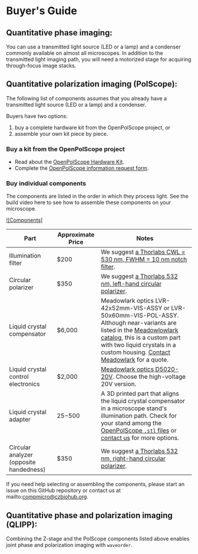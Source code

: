 # Buyer's Guide

## Quantitative phase imaging:

You can use a transmitted light source (LED or a lamp) and a condenser commonly available on almost all microscopes. In addition to the transmitted light imaging path, you will need a motorized stage for acquiring through-focus image stacks.

## Quantitative polarization imaging (PolScope):

The following list of components assumes that you already have a transmitted light source (LED or a lamp) and a condenser.

Buyers have two options:
1. buy a complete hardware kit from the OpenPolScope project, or
2. assemble your own kit piece by piece.

### Buy a kit from the OpenPolScope project

- Read about the [OpenPolScope Hardware Kit](https://openpolscope.org/pages/OPS_Hardware.htm).
- Complete the [OpenPolScope information request form](https://openpolscope.org/pages/Info_Request_Form.htm).

### Buy individual components

The components are listed in the order in which they process light. See the build video here to see how to assemble these components on your microscope.

[![Components]](https://github.com/user-attachments/assets/a0a8bffb-bf81-4401-9ace-3b4955436b57)

| Part                     | Approximate Price | Notes                       |
|--------------------------|-------------------|-----------------------------|
| Illumination filter | $200 | We suggest [a Thorlabs CWL = 530 nm, FWHM = 10 nm notch filter](https://www.thorlabs.com/thorproduct.cfm?partnumber=FBH530-10).|
| Circular polarizer | $350 | We suggest [a Thorlabs 532 nm, left-hand circular polarizer](https://www.thorlabs.com/thorproduct.cfm?partnumber=CP1L532).|
| Liquid crystal compensator | $6,000 | Meadowlark optics LVR-42x52mm-VIS-ASSY or LVR-50x60mm-VIS-POL-ASSY. Although near-variants are listed in the [Meadowlowlark catalog](https://www.meadowlark.com/product/liquid-crystal-variable-retarder/), this is a custom part with two liquid crystals in a custom housing. [Contact Meadowlark](https://www.meadowlark.com/contact-us/) for a quote.|
| Liquid crystal control electronics | $2,000 | [Meadowlark optics D5020-20V](https://www.meadowlark.com/product/liquid-crystal-digital-interface-controller/). Choose the high-voltage 20V version.
| Liquid crystal adapter | $25-$500 | A 3D printed part that aligns the liquid crystal compensator in a microscope stand's illumination path. Check for your stand among the [OpenPolScope `.stl` files](https://github.com/amitabhverma/Microscope-LC-adapters/tree/main/stl_files) or [contact us](mailto:compmicro@czbiohub.org) for more options.|
| Circular analyzer (opposite handedness) | $350 | We suggest [a Thorlabs 532 nm, right-hand circular polarizer](https://www.thorlabs.com/thorproduct.cfm?partnumber=CP1R532).|

If you need help selecting or assembling the components, please start an issue on this GitHub repository or contact us at mailto:compmicro@czbiohub.org.

## Quantitative phase and polarization imaging (QLIPP):

Combining the Z-stage and the PolScope components listed above enables joint phase and polarization imaging with `waveorder`.

